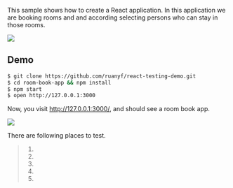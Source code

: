 This sample shows how to create a React application. In this application we are booking rooms and and according selecting persons who can stay in those rooms.

![](app/img/react.png)

## Demo

```bash
$ git clone https://github.com/ruanyf/react-testing-demo.git
$ cd room-book-app && npm install
$ npm start
$ open http://127.0.0.1:3000
```

Now, you visit http://127.0.0.1:3000/, and should see a room book app.

![](app/img/demo.png)

There are following places to test.

> 1. 
> 1. 
> 1. 
> 1. 
> 1. 